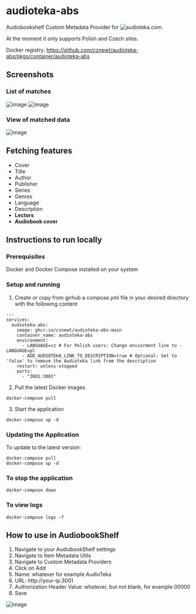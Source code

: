 # audioteka-abs

Audiobookshelf Custom Metadata Provider for ![audioteka.com](https://audioteka.com/). 

At the moment it only supports Polish and Czech sites.

Docker registry: https://github.com/cznewt/audioteka-abs/pkgs/container/audioteka-abs

## Screenshots

### List of matches

![image](https://github.com/user-attachments/assets/411b5897-38cf-4c31-bb1c-4b4dfb62d02c)
![image](https://github.com/user-attachments/assets/d470bb59-9d42-4c32-a65c-2f14b81cc71b)


### View of matched data

![image](https://github.com/user-attachments/assets/68828be1-fc74-4c08-b44b-b6977c497df4)


## Fetching features

- Cover
- Title
- Author
- Publisher
- Series
- Genres
- Language
- Description
- **Lectors**
- **Audiobook cover**

## Instructions to run locally

### Prerequisites

Docker and Docker Compose installed on your system

### Setup and running

1. Create or copy from girhub a compose.yml file in your desired directory with the following content

```
---
services:
  audioteka-abs:
    image: ghcr.io/cznewt/audioteka-abs:main
    container_name: audioteka-abs
    environment:
      - LANGUAGE=cz # For Polish users: Change enviorment line to - LANGUAGE=pl
      - ADD_AUDIOTEKA_LINK_TO_DESCRIPTION=true # Optional: Set to 'false' to remove the Audioteka link from the description
    restart: unless-stopped
    ports:
      - "3001:3001"
```

2. Pull the latest Docker images

```
docker-compose pull
```

3. Start the application

```
docker-compose up -d
```

### Updating the Application

To update to the latest version:

```
docker-compose pull
docker-compose up -d
```

### To stop the application

```
docker-compose down
```

### To view logs

```
docker-compose logs -f
```

## How to use in AudiobookShelf

1. Navigate to your AudiobookShelf settings
2. Navigate to Item Metadata Utils
3. Navigate to Custom Metadata Providers
4. Click on Add
5. Name: whatever for example AudioTeka
6. URL: http://your-ip:3001
7. Authorization Header Value: whatever, but not blank, for example 00000
8. Save

![image](https://github.com/user-attachments/assets/39ab7936-0b48-4a61-b418-840d02855522)
